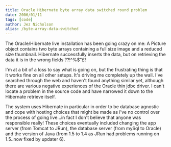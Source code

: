 ```yaml
---
title: Oracle Hibernate byte array data switched round problem
date: 2006/01/11
tags: [code]
author: Jez Nicholson
alias: /byte-array-data-switched
---
```

The Oracle/Hibernate live installation has been going crazy on me: A Picture object contains two byte arrays containing a full size image and a reduced size thumbnail. Hibernate successfully inserts the data, but on retrieving the data it is in the wrong fields ??!^%$"£!

I'm at a bit of a loss to say what is going on, but the frustrating thing is that it works fine on all other setups. It's driving me completely up the wall. I've searched through the web and haven't found anything similar yet, although there are various negative experiences of the Oracle thin jdbc driver. I can't locate a problem in the source code and have narrowed it down to the Hibernate retrieve itself.

The system uses Hibernate in particular in order to be database agnostic and cope with hosting choices that might be made as i've no control over the process of going live...in fact I don't believe that anyone was responsible really! These choices eventually included changing the app server (from Tomcat to JRun), the database server (from mySql to Oracle) and the version of Java (from 1.5 to 1.4 as JRun had problems running on 1.5..now fixed by updater 6).